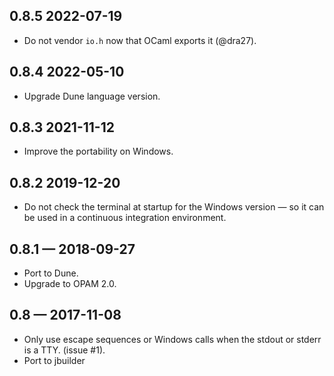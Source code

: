 0.8.5 2022-07-19
----------------

- Do not vendor `io.h` now that OCaml exports it (@dra27).

0.8.4 2022-05-10
----------------

- Upgrade Dune language version.

0.8.3 2021-11-12
----------------

- Improve the portability on Windows.

0.8.2 2019-12-20
----------------

- Do not check the terminal at startup for the Windows version — so it
  can be used in a continuous integration environment.

0.8.1 — 2018-09-27
------------------

- Port to Dune.
- Upgrade to OPAM 2.0.

0.8 — 2017-11-08
----------------

- Only use escape sequences or Windows calls when the stdout or stderr
  is a TTY. (issue #1).
- Port to jbuilder


